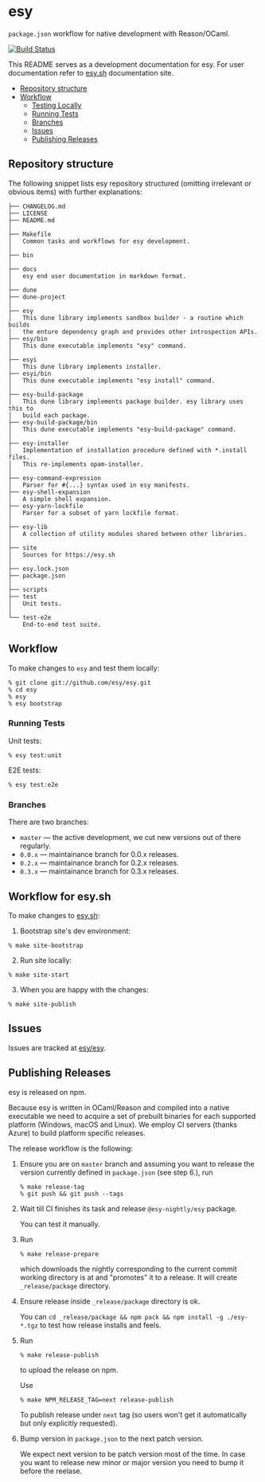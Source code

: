 # esy

`package.json` workflow for native development with Reason/OCaml.

[![Build Status](https://dev.azure.com/esy-dev/esy/_apis/build/status/build)](https://dev.azure.com/esy-dev/esy/_build/latest?definitionId=1)

This README serves as a development documentation for esy. For user
documentation refer to [esy.sh][] documentation site.

<!-- START doctoc generated TOC please keep comment here to allow auto update -->
<!-- DON'T EDIT THIS SECTION, INSTEAD RE-RUN doctoc TO UPDATE -->

- [Repository structure](#repository-structure)
- [Workflow](#workflow)
  - [Testing Locally](#testing-locally)
  - [Running Tests](#running-tests)
  - [Branches](#branches)
  - [Issues](#issues)
  - [Publishing Releases](#publishing-releases)

<!-- END doctoc generated TOC please keep comment here to allow auto update -->

## Repository structure

The following snippet lists esy repository structured (omitting irrelevant or
obvious items) with further explanations:

    ├── CHANGELOG.md
    ├── LICENSE
    ├── README.md
    │
    ├── Makefile
    │   Common tasks and workflows for esy development.
    │
    ├── bin
    │
    ├── docs
    │   esy end user documentation in markdown format.
    │
    ├── dune
    ├── dune-project
    │
    ├── esy
    │   This dune library implements sandbox builder - a routine which builds
    │   the enture dependency graph and provides other introspection APIs.
    ├── esy/bin
    │   This dune executable implements "esy" command.
    │
    ├── esyi
    │   This dune library implements installer.
    ├── esyi/bin
    │   This dune executable implements "esy install" command.
    │
    ├── esy-build-package
    │   This dune library implements package builder. esy library uses this to
    │   build each package.
    ├── esy-build-package/bin
    │   This dune executable implements "esy-build-package" command.
    │
    ├── esy-installer
    │   Implementation of installation procedure defined with *.install files.
    │   This re-implements opam-installer.
    │
    ├── esy-command-expression
    │   Parser for #{...} syntax used in esy manifests.
    ├── esy-shell-expansion
    │   A simple shell expansion.
    ├── esy-yarn-lockfile
    │   Parser for a subset of yarn lockfile format.
    │
    ├── esy-lib
    │   A collection of utility modules shared between other libraries.
    │
    ├── site
    │   Sources for https://esy.sh
    │
    ├── esy.lock.json
    ├── package.json
    │
    ├── scripts
    ├── test
    │   Unit tests.
    │
    └── test-e2e
        End-to-end test suite.

## Workflow

To make changes to `esy` and test them locally:

```
% git clone git://github.com/esy/esy.git
% cd esy
% esy
% esy bootstrap
```

### Running Tests

Unit tests:

```
% esy test:unit
```

E2E tests:

```
% esy test:e2e
```

### Branches

There are two branches:

- `master` — the active development, we cut new versions out of there regularly.
- `0.0.x` — maintainance branch for 0.0.x releases.
- `0.2.x` — maintainance branch for 0.2.x releases.
- `0.3.x` — maintainance branch for 0.3.x releases.

## Workflow for esy.sh

To make changes to [esy.sh][]:

1. Bootstrap site's dev environment:

  ```
  % make site-bootstrap
  ```

2. Run site locally:

  ```
  % make site-start
  ```

3. When you are happy with the changes:

  ```
  % make site-publish
  ```

## Issues

Issues are tracked at [esy/esy][].

## Publishing Releases

esy is released on npm.

Because esy is written in OCaml/Reason and compiled into a native executable we
need to acquire a set of prebuilt binaries for each supported platform (Windows,
macOS and Linux). We employ CI servers (thanks Azure) to build platform specific
releases.

The release workflow is the following:

1.  Ensure you are on `master` branch and assuming you want to release the
    version currently defined in `package.json` (see step 6.), run

    ```
    % make release-tag
    % git push && git push --tags
    ```

2.  Wait till CI finishes its task and release `@esy-nightly/esy` package.

    You can test it manually.

3.  Run

    ```
    % make release-prepare
    ```

    which downloads the nightly corresponding to the current commit working
    directory is at and "promotes" it to a release. It will create
    `_release/package` directory.

4.  Ensure release inside `_release/package` directory is ok.

    You can `cd _release/package && npm pack && npm install -g ./esy-*.tgz` to test how
    release installs and feels.

5.  Run

    ```
    % make release-publish
    ```

    to upload the release on npm.

    Use

    ```
    % make NPM_RELEASE_TAG=next release-publish
    ```

    To publish release under `next` tag (so users won't get it automatically but
    only explicitly requested).

6.  Bump version in `package.json` to the next patch version.

    We expect next version to be patch version most of the time. In case you
    want to release new minor or major version you need to bump it before the
    reelase.

[hello-ocaml]: https://github.com/esy-ocaml/hello-ocaml
[hello-reason]: https://github.com/esy-ocaml/hello-reason
[esy/esy]: https://github.com/esy/esy
[esy-ocaml/esy-opam]: https://github.com/esy-ocaml/esy-opam
[opam]: https://opam.ocaml.org
[npm]: https://npmjs.org
[reason]: https://reasonml.github.io
[ocaml]: https://ocaml.org
[dune]: http://dune.readthedocs.io
[ocamlbuild]: https://github.com/ocaml/ocamlbuild/blob/master/manual/manual.adoc
[pjc]: https://github.com/jordwalke/PackageJsonForCompilers
[esy.sh]: http://esy.sh
